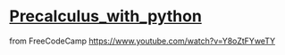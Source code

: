 # [Precalculus_with_python]([https://www.youtube.com/watch?v=Y8oZtFYweTY])

from FreeCodeCamp 
https://www.youtube.com/watch?v=Y8oZtFYweTY

